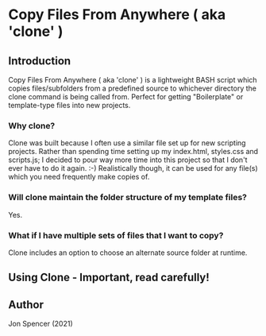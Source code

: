 # Copy Files From Anywhere ( aka 'clone' )

## Introduction
Copy Files From Anywhere ( aka 'clone' ) is a lightweight BASH script which copies files/subfolders from a predefined source to whichever directory the clone command is being called from. Perfect for getting "Boilerplate" or template-type files into new projects. 

### Why clone?
Clone was built because I often use a similar file set up for new scripting projects. Rather than spending time setting up my index.html, styles.css and scripts.js; I decided to pour way more time into this project so that I don't ever have to do it again. :-) 
Realistically though, it can be used for any file(s) which you need frequently make copies of.   

### Will clone maintain the folder structure of my template files?
Yes.

### What if I have multiple sets of files that I want to copy?
Clone includes an option to choose an alternate source folder at runtime.

## Using Clone - Important, read carefully!




## Author
Jon Spencer (2021)
